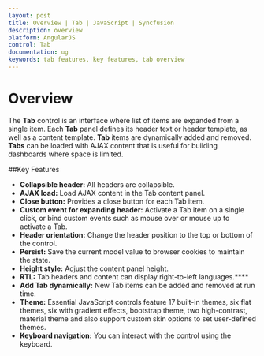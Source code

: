 ```yaml
---
layout: post
title: Overview | Tab | JavaScript | Syncfusion
description: overview
platform: AngularJS
control: Tab
documentation: ug
keywords: tab features, key features, tab overview 
---
```


# Overview

The **Tab** control is an interface where list of items are expanded from a single item. Each **Tab** panel defines its header text or header template, as well as a content template. **Tab** items are dynamically added and removed. **Tabs** can be loaded with AJAX content that is useful for building dashboards where space is limited.

##Key Features

* **Collapsible header:** All headers are collapsible.
* **AJAX load:** Load AJAX content in the Tab content panel.
* **Close button:** Provides a close button for each Tab item.
* **Custom event for expanding header:** Activate a Tab item on a single click, or bind custom events such as mouse over or mouse up to activate a Tab.
* **Header orientation:** Change the header position to the top or bottom of the control.
* **Persist:** Save the current model value to browser cookies to maintain the state.
* **Height style:** Adjust the content panel height.
* **RTL:** Tab headers and content can display right-to-left languages.****
* **Add Tab dynamically:** New Tab items can be added and removed at run time.
* **Theme:** Essential JavaScript controls feature 17 built-in themes, six flat themes, six with gradient effects, bootstrap theme, two high-contrast, material theme and also support custom skin options to set user-defined themes.
* **Keyboard navigation:** You can interact with the control using the keyboard. 

